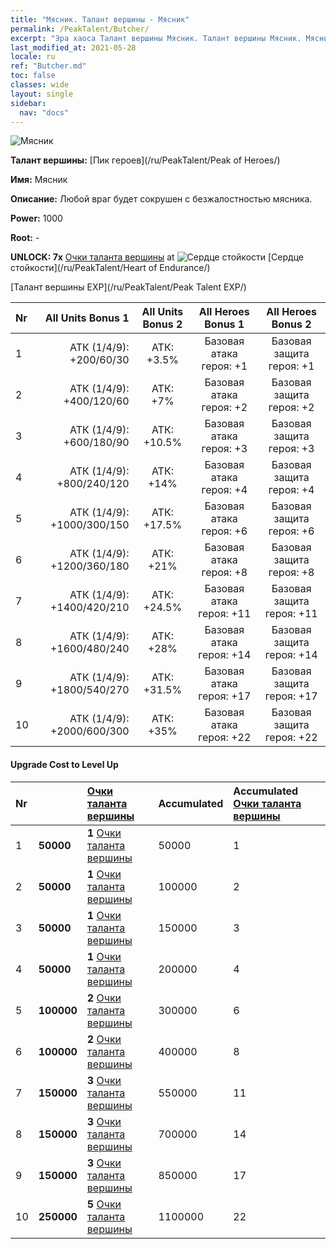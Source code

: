 ```yaml
---
title: "Мясник. Талант вершины - Мясник"
permalink: /PeakTalent/Butcher/
excerpt: "Эра хаоса Талант вершины Мясник. Талант вершины Мясник. Мясник"
last_modified_at: 2021-05-28
locale: ru
ref: "Butcher.md"
toc: false
classes: wide
layout: single
sidebar:
  nav: "docs"
---
```


  ![Мясник](/images/pt/talent_1006.png)

  **Талант вершины:** [Пик героев](/ru/PeakTalent/Peak of Heroes/)

  **Имя:** Мясник

  **Описание:** Любой враг будет сокрушен с безжалостностью мясника.

  **Power:** 1000

  **Root:** -

  **UNLOCK: 7x** [Очки таланта вершины](/ItemsRU/con_934/) at ![Сердце стойкости](/images/pt/talent_1002.png) [Сердце стойкости](/ru/PeakTalent/Heart of Endurance/)

  [Талант вершины EXP](/ru/PeakTalent/Peak Talent EXP/)

  | Nr | All Units Bonus 1 | All Units Bonus 2 | All Heroes Bonus 1 | All Heroes Bonus 2 |
  |:---|--------------:|:-------------:|:-------------:|:-------------:|
  | 1 | АТК (1/4/9): +200/60/30 | АТК: +3.5% | Базовая атака героя: +1 | Базовая защита героя: +1 |
  | 2 | АТК (1/4/9): +400/120/60 | АТК: +7% | Базовая атака героя: +2 | Базовая защита героя: +2 |
  | 3 | АТК (1/4/9): +600/180/90 | АТК: +10.5% | Базовая атака героя: +3 | Базовая защита героя: +3 |
  | 4 | АТК (1/4/9): +800/240/120 | АТК: +14% | Базовая атака героя: +4 | Базовая защита героя: +4 |
  | 5 | АТК (1/4/9): +1000/300/150 | АТК: +17.5% | Базовая атака героя: +6 | Базовая защита героя: +6 |
  | 6 | АТК (1/4/9): +1200/360/180 | АТК: +21% | Базовая атака героя: +8 | Базовая защита героя: +8 |
  | 7 | АТК (1/4/9): +1400/420/210 | АТК: +24.5% | Базовая атака героя: +11 | Базовая защита героя: +11 |
  | 8 | АТК (1/4/9): +1600/480/240 | АТК: +28% | Базовая атака героя: +14 | Базовая защита героя: +14 |
  | 9 | АТК (1/4/9): +1800/540/270 | АТК: +31.5% | Базовая атака героя: +17 | Базовая защита героя: +17 |
  | 10 | АТК (1/4/9): +2000/600/300 | АТК: +35% | Базовая атака героя: +22 | Базовая защита героя: +22 |


#### Upgrade Cost to Level Up

  | Nr | <i class="fas fa-coins"/> | [Очки таланта вершины](/ItemsRU/con_934/) | Accumulated <i class="fas fa-coins"/> | Accumulated [Очки таланта вершины](/ItemsRU/con_934/) |
  |:---|:--------------|:-------------|:-------------|:-------------|
  | 1 | **50000** | **1** [Очки таланта вершины](/ItemsRU/con_934/) | 50000 | 1 |
  | 2 | **50000** | **1** [Очки таланта вершины](/ItemsRU/con_934/) | 100000 | 2 |
  | 3 | **50000** | **1** [Очки таланта вершины](/ItemsRU/con_934/) | 150000 | 3 |
  | 4 | **50000** | **1** [Очки таланта вершины](/ItemsRU/con_934/) | 200000 | 4 |
  | 5 | **100000** | **2** [Очки таланта вершины](/ItemsRU/con_934/) | 300000 | 6 |
  | 6 | **100000** | **2** [Очки таланта вершины](/ItemsRU/con_934/) | 400000 | 8 |
  | 7 | **150000** | **3** [Очки таланта вершины](/ItemsRU/con_934/) | 550000 | 11 |
  | 8 | **150000** | **3** [Очки таланта вершины](/ItemsRU/con_934/) | 700000 | 14 |
  | 9 | **150000** | **3** [Очки таланта вершины](/ItemsRU/con_934/) | 850000 | 17 |
  | 10 | **250000** | **5** [Очки таланта вершины](/ItemsRU/con_934/) | 1100000 | 22 |
